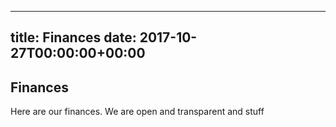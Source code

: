
---
title: Finances
date: 2017-10-27T00:00:00+00:00
---

<h2>Finances</h2>

<p>Here are our finances.  We are open and transparent and stuff</p>


